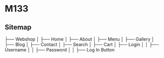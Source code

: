 # M133

## Sitemap

├── Webshop
│ ├── Home
│ ├── About
│ ├── Menu
│ ├── Gallery
│ ├── Blog
│ ├── Contact
│ ├── Search
│ ├── Cart
│ ├── Login
│ │ ├── Username
│ │ ├── Password
│ │ ├── Log In Button
